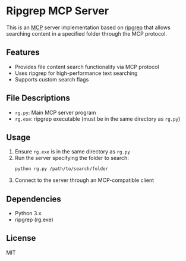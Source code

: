 # Ripgrep MCP Server

This is an [MCP](https://modelcontextprotocol.io) server implementation based on [ripgrep](https://github.com/BurntSushi/ripgrep) that allows searching content in a specified folder through the MCP protocol.

## Features

- Provides file content search functionality via MCP protocol
- Uses ripgrep for high-performance text searching
- Supports custom search flags

## File Descriptions

- `rg.py`: Main MCP server program
- `rg.exe`: ripgrep executable (must be in the same directory as `rg.py`)

## Usage

1. Ensure `rg.exe` is in the same directory as `rg.py`
2. Run the server specifying the folder to search:
   ```bash
   python rg.py /path/to/search/folder
   ```
3. Connect to the server through an MCP-compatible client

## Dependencies

- Python 3.x
- ripgrep (rg.exe)

## License

MIT